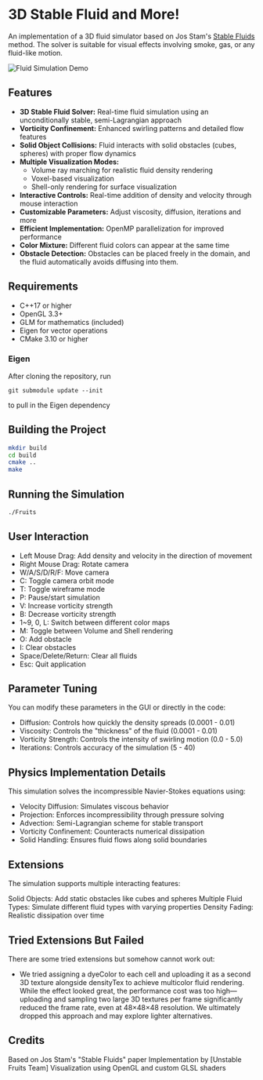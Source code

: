 # 3D Stable Fluid and More!

An implementation of a 3D fluid simulator based on Jos Stam's [Stable Fluids](https://pages.cs.wisc.edu/~chaol/data/cs777/stam-stable_fluids.pdf) method. The solver is suitable for visual effects involving smoke, gas, or any fluid-like motion.

![Fluid Simulation Demo](./example-meshes/example.gif)

## Features

- **3D Stable Fluid Solver:** Real-time fluid simulation using an unconditionally stable, semi-Lagrangian approach
- **Vorticity Confinement:** Enhanced swirling patterns and detailed flow features
- **Solid Object Collisions:** Fluid interacts with solid obstacles (cubes, spheres) with proper flow dynamics
- **Multiple Visualization Modes:**
  - Volume ray marching for realistic fluid density rendering
  - Voxel-based visualization
  - Shell-only rendering for surface visualization
- **Interactive Controls:** Real-time addition of density and velocity through mouse interaction
- **Customizable Parameters:** Adjust viscosity, diffusion, iterations and more
- **Efficient Implementation:** OpenMP parallelization for improved performance
- **Color Mixture:** Different fluid colors can appear at the same time
- **Obstacle Detection:** Obstacles can be placed freely in the domain, and the fluid automatically avoids diffusing into them.

## Requirements

- C++17 or higher
- OpenGL 3.3+
- GLM for mathematics (included)
- Eigen for vector operations
- CMake 3.10 or higher

### Eigen

After cloning the repository, run
```
git submodule update --init
```
to pull in the Eigen dependency

## Building the Project

```bash
mkdir build
cd build
cmake ..
make
```

## Running the Simulation 
```bash
./Fruits
```

## User Interaction

- Left Mouse Drag: Add density and velocity in the direction of movement
- Right Mouse Drag: Rotate camera
- W/A/S/D/R/F: Move camera
- C: Toggle camera orbit mode
- T: Toggle wireframe mode
- P: Pause/start simulation
- V: Increase vorticity strength
- B: Decrease vorticity strength
- 1~9, 0, L: Switch between different color maps
- M: Toggle between Volume and Shell rendering
- O: Add obstacle
- I: Clear obstacles
- Space/Delete/Return: Clear all fluids
- Esc: Quit application

## Parameter Tuning
You can modify these parameters in the GUI or directly in the code:

 - Diffusion: Controls how quickly the density spreads (0.0001 - 0.01)
 - Viscosity: Controls the "thickness" of the fluid (0.0001 - 0.01)
 - Vorticity Strength: Controls the intensity of swirling motion (0.0 - 5.0)
 - Iterations: Controls accuracy of the simulation (5 - 40)

## Physics Implementation Details
This simulation solves the incompressible Navier-Stokes equations using:

 - Velocity Diffusion: Simulates viscous behavior
 - Projection: Enforces incompressibility through pressure solving
 - Advection: Semi-Lagrangian scheme for stable transport
 - Vorticity Confinement: Counteracts numerical dissipation
 - Solid Handling: Ensures fluid flows along solid boundaries
   
## Extensions
The simulation supports multiple interacting features:

Solid Objects: Add static obstacles like cubes and spheres
Multiple Fluid Types: Simulate different fluid types with varying properties
Density Fading: Realistic dissipation over time

## Tried Extensions But Failed
There are some tried extensions but somehow cannot work out:

 - We tried assigning a dyeColor to each cell and uploading it as a second 3D texture alongside densityTex to achieve multicolor fluid rendering. While the effect looked great, the performance cost was too high—uploading and sampling two large 3D textures per frame significantly reduced the frame rate, even at 48×48×48 resolution. We ultimately dropped this approach and may explore lighter alternatives.
 
## Credits
Based on Jos Stam's "Stable Fluids" paper
Implementation by [Unstable Fruits Team]
Visualization using OpenGL and custom GLSL shaders





